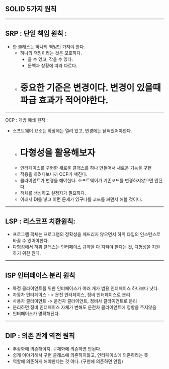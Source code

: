 ## SOLID  5가지 원칙
--------------------------------------------------------
SRP : 단일 책임 원칙 :
- 
- 한 클래스는 하나의 책임만 가져야 한다.
    - 하나의 책임이라는 것은 모호하다.
        - 클 수 있고, 작을 수 있다.
        - 문맥과 상황에 따라 다르다.
    - # 중요한 기준은 변경이다. 변경이 있을때 파급 효과가 적어야한다.

--------------------------------------------------------
OCP : 개방 폐쇄 원칙 :

- 소프트웨어 요소는 확장에는 열려 있고, 변경에는 닫혀있어야한다.
    - # 다형성을 활용해보자
    - 인터페이스를 구현한 새로운 클래스를 하나 만들어서 새로운 기능을 구현
    - 적용을 하려다보니까 OCP가 꺠진다.
    - 클라이언트가 변경을 해야한다. 소프트웨어가 기존코드를 변경하지않으면 안된다.
    - 객체를 생성하고 설정자가 필요하다.
    - 이래서 DI를 넣고 이런 문제가 있구나를 코드를 짜면서 해볼 것이다.
--------------------------------------------------------
LSP : 리스코프 치환원칙:
- 
- 프로그램 객체는 프로그램의 정확성을 깨뜨리지 않으면서 하위 타입의 인스턴스로 바꿀 수 있어야한다.
- 다형성에서 하위 클래스는 인터페이스 규약을 다 지켜야 한다는 것, 다형성을 지원하기 위한 원칙,

--------------------------------------------------------
ISP 인터페이스 분리 원칙
- 
- 특정 클라이언트를 위한 인터페이스가 여러 개가 범용 인터페이스 하나보다 낫다.
- 자동차 인터페이스 - > 운전 인터페이스, 정비 인터페이스로 분리
- 사용자 클라이언트 -> 운전자 클라이언트, 정비사 클라이언트로 분리
- 분리하면 정비 인터페이스 자체가 변해도 운전자 클라이언트에 영향을 주지않음
- 인터페이스가 명확해진다.

--------------------------------------------------------
DIP : 의존 관계 역전 원칙
- 
- 추상화에 의존해야지, 구체화에 의존하면 안된다. 
- 쉽게 이야기해서 구현 클래스에 의존하지않고, 인터페이스에 의존하라는 뜻
- 역할에 의존하게 해야한다는 것 이다. (구현에 의존하면 안됨)
